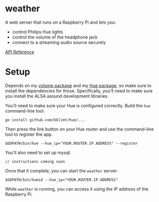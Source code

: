 weather
=======

A web server that runs on a Raspberry Pi and lets you:
* control Philips Hue lights
* control the volume of the headphone jack
* connect to a streaming audio source securely

[API Reference](https://godoc.org/github.com/bklimt/weather)

# Setup

Depends on my [volume package](https://github.com/bklimt/volume) and my [Hue package](https://github.com/bklimt/hue), so make sure to install the dependencies for those. Specifically, you'll need to make sure you install the ALSA asound development libraries.

You'll need to make sure your Hue is configured correctly. Build the `hue` command-line tool.

    go install github.com/bklimt/hue/...

Then press the link button on your Hue router and use the command-line tool to register the app.

    $GOPATH/bin/hue --hue_ip="YOUR.ROUTER.IP.ADDRESS" --register

You'll also need to set up mysql.

    // instructions coming soon

Once that it complete, you can start the `weather` server:

    $GOPATH/bin/humid --hue_ip="YOUR.ROUTER.IP.ADDRESS"

While `weather` is running, you can access it using the IP address of the Raspberry Pi.

